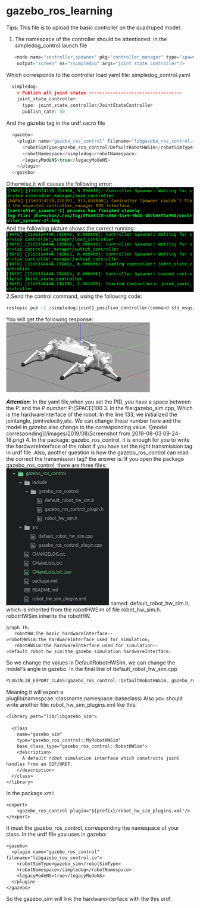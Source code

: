 # gazebo_ros_learning
Tips: This file is to upload the basic controller on the quadruped model.

1. The namespace of the controller should be attentioned.
   In the simpledog_control.launch file

```cpp
   <node name="controller_spawner" pkg="controller_manager" type="spawner" respawn="false"
 	output="screen" ns="/simpledog" args="joint_state_controller"/>
  ```
Which corresponds to the controller load yaml file: simpledog_control.yaml

```cpp
  simpledog:
    # Publish all joint states -----------------------------------
    joint_state_controller:
      type: joint_state_controller/JointStateController
      publish_rate: 50
  ```
  And the gazebo tag in the urdf.xacro file
```cpp
  <gazebo>
    <plugin name="gazebo_ros_control" filename="libgazebo_ros_control.so">
      <robotSimType>gazebo_ros_control/DefaultRobotHWSim</robotSimType>
      <robotNamespace>/simpledog</robotNamespace>
      <legacyModeNS>true</legacyModeNS>
    </plugin>
  </gazebo>
  ```
  Otherwise,it will causes the following error:
  ![controller_ns_error](images/2019/07/controller-ns-error.png)
  And the following picture shows the correct running:
  ![Correct_running](images/2019/07/correct-running.png)
2.Send the control command, using the following code:
```c++
rostopic pub -1 /simpledog/joint1_position_controller/command std_msgs/Float64 "data: 2.5"
```
You will get the following response:
![gazebo_response](images/2019/07/gazebo-response.png)

_**Attention**_: In the yaml file,when you set the PID, you have a space between the P: and the _P number_: P:(SPACE)100
3. In the file:gazebo_sim.cpp, Which is the hardwareInterface of the robot. In the line 133, we initialized the jointangle, jointvelocity,etc. We can change these number here and the model in gazebo also change to the corresponding value.
![model corresponding](/images/2019/08/Screenshot from 2019-08-03 09-24-18.png)
4. In the package: gazebo_ros_control, it is enough for you to write the hardwareInterface of the robot if you have set the right transmission tag in urdf file. Also, another question is how the gazebo_ros_control can read the correct the transmission tag?
the answer is: If you open the package gazebo_ros_control, there are three files:
![gazebo_ros_control file](images/2019/08/gazebo-ros-control-file.png)
named: default_robot_hw_sim.h, which is inherited from the robotHWSim of file robot_hw_sim.h. robotHWSim inherits the robotHW.
```mermaid
graph TB;
   robotHW:The_basic_hardwareInterface-->robotHWSim:the_hardwareInterface_used_for_simulation;
   robotHWSim:the_hardwareInterface_used_for_simulation-->default_robot_hw_sim:the_gazebo_simulation_hardwareInterface;
```
So we change the values in DefaultRobotHWSim, we can change the model's angle in gazebo.
In the final line of default_robot_hw_sim.cpp
```C++
PLUGINLIB_EXPORT_CLASS(gazebo_ros_control::DefaultRobotHWSim, gazebo_ros_control::RobotHWSim)
```
Meaning it will export a pluglib(namespcae::classname,namespace::baseclass)
Also you should write another file: robot_hw_sim_plugins.xml like this:
```
<library path="lib/libgazebo_sim">

  <class
    name="gazebo_sim"
    type="gazebo_ros_control::MyRobotHWSim"
    base_class_type="gazebo_ros_control::RobotHWSim">
    <description>
      A default robot simulation interface which constructs joint handles from an SDF/URDF.
    </description>
  </class>
</library>
```
In the package.xml:
```
<export>
    <gazebo_ros_control plugin="${prefix}/robot_hw_sim_plugins.xml"/>
</export>
```
It must the gazebo_ros_control, corresponding the namespace of your class.
In the urdf file you uses in gazebo:
```
<gazebo>
  <plugin name="gazebo_ros_control" filename="libgazebo_ros_control.so">
    <robotSimType>gazebo_sim</robotSimType>
    <robotNamespace>/simpledog</robotNamespace>
    <legacyModeNS>true</legacyModeNS>
  </plugin>
</gazebo>
```
So the gazebo_sim will link the hardwareinterface with the this urdf.
